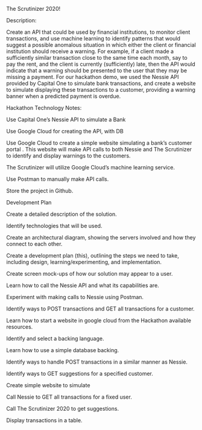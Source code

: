 The Scrutinizer 2020!

Description:

Create an API that could be used by financial institutions, to monitor client transactions, and use machine learning to identify patterns that would suggest a possible anomalous situation in which either the client or financial institution should receive a warning.
For example, if a client made a sufficiently similar transaction close to the same time each month, say to pay the rent, and the client is currently (sufficiently) late, then the API would indicate that a warning should be presented to the user that they may be missing a payment.
For our hackathon demo, we used the Nessie API provided by Capital One to simulate bank transactions, and create a website to simulate displaying these transactions to a customer, providing a warning banner when a predicted payment is overdue.

Hackathon Technology Notes:

Use Capital One’s Nessie API to simulate a Bank

Use Google Cloud for creating the API, with DB

Use Google Cloud to create a simple website simulating a bank’s customer portal
.
This website will make API calls to both Nessie and The Scrutinizer to identify and display warnings to the customers.

The Scrutinizer will utilize Google Cloud’s machine learning service.

Use Postman to manually make API calls.

Store the project in Github.


Development Plan

Create a detailed description of the solution.

Identify technologies that will be used.

Create an architectural diagram, showing the servers involved and how they connect to each other.

Create a development plan (this), outlining the steps we need to take, including design, learning/experimenting, and implementation.

Create screen mock-ups of how our solution may appear to a user.

Learn how to call the Nessie API and what its capabilities are.

Experiment with making calls to Nessie using Postman.

Identify ways to POST transactions and GET all transactions for a customer.

Learn how to start a website in google cloud from the Hackathon available resources.

Identify and select a backing language.

Learn how to use a simple database backing.

Identify ways to handle POST transactions in a similar manner as Nessie.

Identify ways to GET suggestions for a specified customer.

Create simple website to simulate 

Call Nessie to GET all transactions for a fixed user.

Call The Scrutinizer 2020 to get suggestions.

Display transactions in a table.
